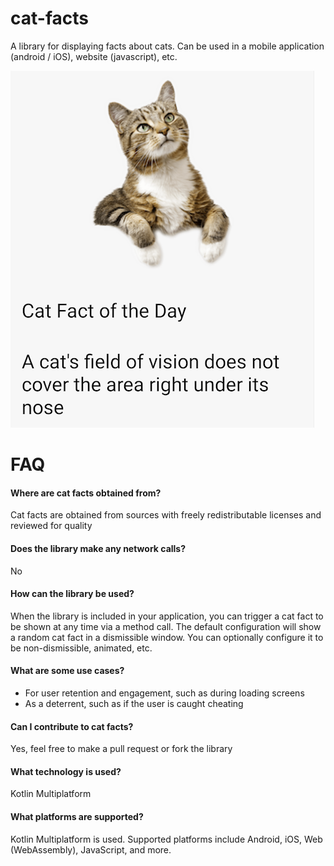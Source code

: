 # cat-facts

A library for displaying facts about cats. Can be used in a mobile application (android / iOS), website (javascript), etc.

<img src="/assets/sample.png" width="486" height="571">

# FAQ

#### Where are cat facts obtained from?

Cat facts are obtained from sources with freely redistributable licenses and reviewed for quality

#### Does the library make any network calls?

No

#### How can the library be used?

When the library is included in your application, you can trigger a cat fact to be shown at any time via a method call. The default configuration will show a random cat fact in a dismissible window. You can optionally configure it to be non-dismissible, animated, etc.

#### What are some use cases?

- For user retention and engagement, such as during loading screens
- As a deterrent, such as if the user is caught cheating

#### Can I contribute to cat facts?

Yes, feel free to make a pull request or fork the library

#### What technology is used?

Kotlin Multiplatform

#### What platforms are supported?

Kotlin Multiplatform is used. Supported platforms include Android, iOS, Web (WebAssembly), JavaScript, and more.
